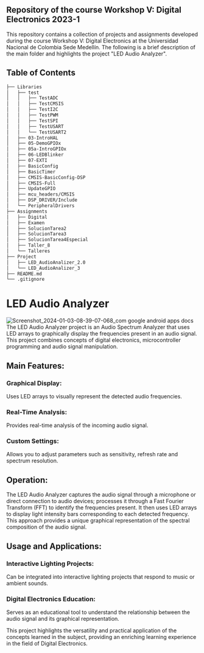 ## Repository of the course Workshop V: Digital Electronics 2023-1

This repository contains a collection of projects and assignments developed during the course Workshop V: Digital Electronics at the Universidad Nacional de Colombia Sede Medellín. The following is a brief description of the main folder and highlights the project "LED Audio Analyzer".

## Table of Contents

```bash
├── Libraries
│   ├── test
│   │   ├── TestADC
│   │   ├── TestCMSIS
│   │   ├── TestI2C
│   │   ├── TestPWM
│   │   ├── TestSPI
│   │   ├── TestUSART
│   │   └── TestUSART2
│   ├── 03-IntroHAL
│   ├── 05-DemoGPIOx
│   ├── 05a-IntroGPIOx
│   ├── 06-LEDBlinker
│   ├── 07-EXTI
│   ├── BasicConfig
│   ├── BasicTimer
│   ├── CMSIS-BasicConfig-DSP
│   ├── CMSIS-Full
│   ├── UpdateGPIO
│   ├── mcu_headers/CMSIS
│   ├── DSP_DRIVER/Include
│   └── PeripheralDrivers
├── Assignments
│   ├── Digital
│   ├── Examen
│   ├── SolucionTarea2
│   ├── SolucionTarea3
│   ├── SolucionTarea4Especial
│   ├── Taller_8
│   └── Talleres
├── Project
│   ├── LED_AudioAnalizer_2.0
│   └── LED_AudioAnalizer_3
├── README.md
└── .gitignore
```

# LED Audio Analyzer
![Screenshot_2024-01-03-08-39-07-068_com google android apps docs](https://github.com/ojcardenass/ojcardenass_entregasTallerV/assets/124924365/4c1d6415-dc73-42ef-b062-27e27fbe0012)
The LED Audio Analyzer project is an Audio Spectrum Analyzer that uses LED arrays to graphically display the frequencies present in an audio signal. This project combines concepts of digital electronics, microcontroller programming and audio signal manipulation.


## Main Features:
### Graphical Display: 
Uses LED arrays to visually represent the detected audio frequencies.
### Real-Time Analysis: 
Provides real-time analysis of the incoming audio signal.
### Custom Settings: 
Allows you to adjust parameters such as sensitivity, refresh rate and spectrum resolution.


## Operation:
The LED Audio Analyzer captures the audio signal through a microphone or direct connection to audio devices; processes it through a Fast Fourier Transform (FFT) to identify the frequencies present. It then uses LED arrays to display light intensity bars corresponding to each detected frequency. This approach provides a unique graphical representation of the spectral composition of the audio signal.


## Usage and Applications:
### Interactive Lighting Projects: 
Can be integrated into interactive lighting projects that respond to music or ambient sounds.
### Digital Electronics Education: 
Serves as an educational tool to understand the relationship between the audio signal and its graphical representation.

This project highlights the versatility and practical application of the concepts learned in the subject, providing an enriching learning experience in the field of Digital Electronics.
